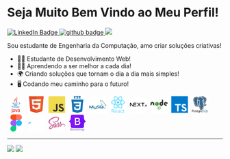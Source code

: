 


# Seja Muito Bem Vindo ao Meu Perfil!
  <div id="badges">
  <a href = "https://www.linkedin.com/in/andrew-rodrigues-malcher/">
    <img src="https://img.shields.io/badge/LinkedIn-blue?style=for-the-badge&logo=linkedin&logoColor=white" alt="LinkedIn Badge"/>
  </a>
  <a href = "https://www.github.com/AndrewMalcher/">
    <img src="https://img.shields.io/badge/github-%23121011.svg?style=for-the-badge&logo=github&logoColor=white" alt="github badge"/>
  </a>
  <img align:right src= "banner.gif"/>
</div>

Sou estudante de Engenharia da Computação, amo criar soluções criativas!

-  👨‍💻 Estudante de Desenvolvimento Web!
-  🤴🏼 Aprendendo a ser melhor a cada dia!
-  🌍 Criando soluções que tornam o dia a dia mais simples!
-  🖥️ Codando meu caminho para o futuro!

<div>
  <img src="https://github.com/devicons/devicon/blob/master/icons/java/java-original-wordmark.svg" title="Java" alt="Java" width="40" height="40"/>&nbsp;
  <img src="https://github.com/devicons/devicon/blob/master/icons/html5/html5-original.svg" title="HTML5" alt="HTML" width="40" height="40"/>&nbsp;
  <img src="https://github.com/devicons/devicon/blob/master/icons/javascript/javascript-original.svg" title="JavaScript" alt="JavaScript" width="40" height="40"/>&nbsp;
  <img src="https://github.com/devicons/devicon/blob/master/icons/css3/css3-plain-wordmark.svg" title="CSS3" alt="CSS3" width="40" height="40"/>&nbsp;
  <img src="https://github.com/devicons/devicon/blob/master/icons/mysql/mysql-plain-wordmark.svg" title="MySQL" alt="MySQL" width="40" height="40"/>&nbsp;
  <img src="https://github.com/devicons/devicon/blob/master/icons/react/react-original-wordmark.svg" title="React" alt="React" width="40" height="40"/>&nbsp;
  <img src="https://github.com/devicons/devicon/blob/master/icons/nextjs/nextjs-original-wordmark.svg" title="Next.js" alt="Next.js" width="40" height="40"/>&nbsp;
  <img src="https://github.com/devicons/devicon/blob/master/icons/nodejs/nodejs-original-wordmark.svg" title="Node.js" alt="Node.js" width="40" height="40"/>&nbsp;
  <img src="https://github.com/devicons/devicon/blob/master/icons/typescript/typescript-original.svg" title="TypeScript" alt="TypeScript" width="40" height="40"/>&nbsp;
  <img src="https://github.com/devicons/devicon/blob/master/icons/postgresql/postgresql-original-wordmark.svg" title="PostgreSQL" alt="PostgreSQL" width="40" height="40"/>&nbsp;
  <img src="https://github.com/devicons/devicon/blob/master/icons/figma/figma-original.svg" title="Figma" alt="Figma" width="40" height="40"/>&nbsp;
  <img src="https://github.com/devicons/devicon/blob/master/icons/tailwindcss/tailwindcss-original-wordmark.svg" title="TailwindCSS" alt="TailwindCSS" width="40" height="40"/>&nbsp;
  <img src="https://github.com/devicons/devicon/blob/master/icons/sass/sass-original.svg" title="Sass" alt="Sass" width="40" height="40"/>&nbsp;
  <img src="https://github.com/devicons/devicon/blob/master/icons/bootstrap/bootstrap-original-wordmark.svg" title="Bootstrap" alt="Bootstrap" width="40" height="40"/>&nbsp;
  
</div>

</div>

---


<div align = "left">
<img height = "200em" src="https://github-readme-stats.vercel.app/api/top-langs/?username=AndrewMalcher&show_icons=true&theme=tokyonight&count_private=true"/>
<img height = "200em" src="https://github-readme-stats.vercel.app/api?username=AndrewMalcher&show_icons=true&show_icons=true&theme=tokyonight&count_private=true" />
</div>
